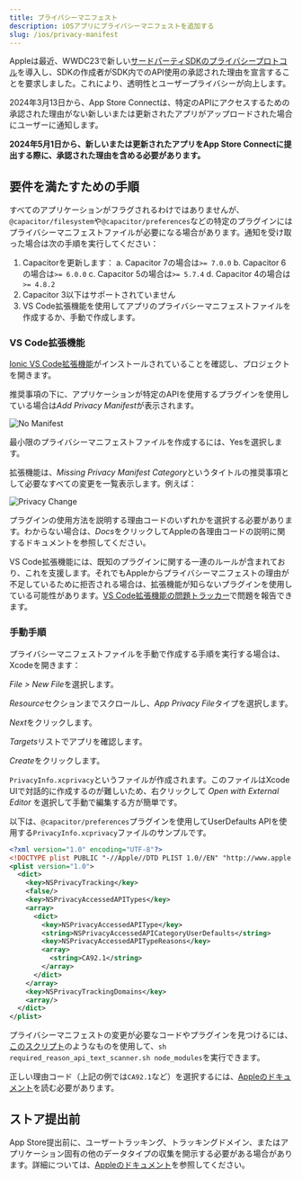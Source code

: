 ```yaml
---
title: プライバシーマニフェスト
description: iOSアプリにプライバシーマニフェストを追加する
slug: /ios/privacy-manifest
---
```


Appleは最近、WWDC23で新しい[サードパーティSDKのプライバシープロトコル](https://developer.apple.com/news/?id=3d8a9yyh)を導入し、SDKの作成者がSDK内でのAPI使用の承認された理由を宣言することを要求しました。これにより、透明性とユーザープライバシーが向上します。

2024年3月13日から、App Store Connectは、特定のAPIにアクセスするための承認された理由がない新しいまたは更新されたアプリがアップロードされた場合にユーザーに通知します。

**2024年5月1日から、新しいまたは更新されたアプリをApp Store Connectに提出する際に、承認された理由を含める必要があります。**

## 要件を満たすための手順

すべてのアプリケーションがフラグされるわけではありませんが、`@capacitor/filesystem`や`@capacitor/preferences`などの特定のプラグインにはプライバシーマニフェストファイルが必要になる場合があります。通知を受け取った場合は次の手順を実行してください：

1. Capacitorを更新します：
a. Capacitor 7の場合は`>= 7.0.0`
b. Capacitor 6の場合は`>= 6.0.0`
c. Capacitor 5の場合は`>= 5.7.4`
d. Capacitor 4の場合は`>= 4.8.2`
2. Capacitor 3以下はサポートされていません
2. VS Code拡張機能を使用してアプリのプライバシーマニフェストファイルを作成するか、手動で作成します。

### VS Code拡張機能

[Ionic VS Code拡張機能](https://ionic.link/vscode)がインストールされていることを確認し、プロジェクトを開きます。

推奨事項の下に、アプリケーションが特定のAPIを使用するプラグインを使用している場合は*Add Privacy Manifest*が表示されます。

![No Manifest](/img/v6/docs/ios/no-manifest.png)

最小限のプライバシーマニフェストファイルを作成するには、Yesを選択します。

拡張機能は、*Missing Privacy Manifest Category*というタイトルの推奨事項として必要なすべての変更を一覧表示します。例えば：

![Privacy Change](/img/v6/docs/ios/privacy-change.png)

プラグインの使用方法を説明する理由コードのいずれかを選択する必要があります。わからない場合は、*Docs*をクリックしてAppleの各理由コードの説明に関するドキュメントを参照してください。

VS Code拡張機能には、既知のプラグインに関する一連のルールが含まれており、これを支援します。それでもAppleからプライバシーマニフェストの理由が不足しているために拒否される場合は、拡張機能が知らないプラグインを使用している可能性があります。[VS Code拡張機能の問題トラッカー](https://github.com/ionic-team/vscode-ionic/issues)で問題を報告できます。

### 手動手順

プライバシーマニフェストファイルを手動で作成する手順を実行する場合は、Xcodeを開きます：

*File > New File*を選択します。

*Resource*セクションまでスクロールし、*App Privacy File*タイプを選択します。

*Next*をクリックします。

*Targets*リストでアプリを確認します。

*Create*をクリックします。

`PrivacyInfo.xcprivacy`というファイルが作成されます。このファイルはXcode UIで対話的に作成するのが難しいため、右クリックして *Open with External Editor* を選択して手動で編集する方が簡単です。

以下は、`@capacitor/preferences`プラグインを使用してUserDefaults APIを使用する`PrivacyInfo.xcprivacy`ファイルのサンプルです。

```xml
<?xml version="1.0" encoding="UTF-8"?>
<!DOCTYPE plist PUBLIC "-//Apple//DTD PLIST 1.0//EN" "http://www.apple.com/DTDs/PropertyList-1.0.dtd">
<plist version="1.0">
  <dict>
    <key>NSPrivacyTracking</key>
    <false/>
    <key>NSPrivacyAccessedAPITypes</key>
    <array>
      <dict>
        <key>NSPrivacyAccessedAPIType</key>
        <string>NSPrivacyAccessedAPICategoryUserDefaults</string>
        <key>NSPrivacyAccessedAPITypeReasons</key>
        <array>
          <string>CA92.1</string>
        </array>
      </dict>
    </array>
    <key>NSPrivacyTrackingDomains</key>
    <array/>
  </dict>
</plist>
```

プライバシーマニフェストの変更が必要なコードやプラグインを見つけるには、[このスクリプト](https://github.com/Wooder/ios_17_required_reason_api_scanner)のようなものを使用して、`sh required_reason_api_text_scanner.sh node_modules`を実行できます。

正しい理由コード（上記の例では`CA92.1`など）を選択するには、[Appleのドキュメント](https://developer.apple.com/documentation/bundleresources/privacy_manifest_files/describing_use_of_required_reason_api)を読む必要があります。

## ストア提出前

App Store提出前に、ユーザートラッキング、トラッキングドメイン、またはアプリケーション固有の他のデータタイプの収集を開示する必要がある場合があります。詳細については、[Appleのドキュメント](https://developer.apple.com/documentation/bundleresources/privacy_manifest_files)を参照してください。
